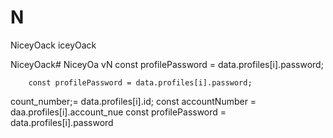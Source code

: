 # N
NiceyOack
iceyOack

NiceyOack# NiceyOa
vN
        const profilePassword = data.profiles[i].password;

        const profilePassword = data.profiles[i].password;
count_number;= data.profiles[i].id;
        const accountNumber = daa.profiles[i].account_nue
        const profilePassword = data.profiles[i].password
